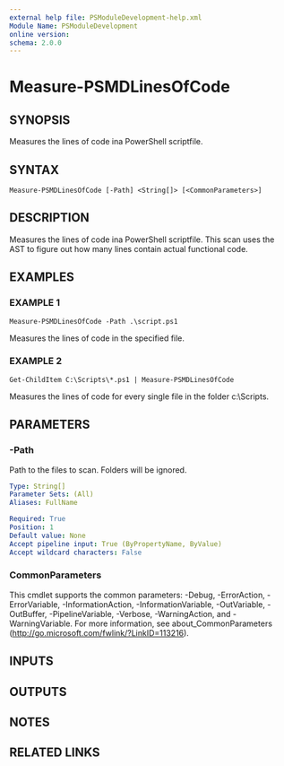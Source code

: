 ```yaml
---
external help file: PSModuleDevelopment-help.xml
Module Name: PSModuleDevelopment
online version:
schema: 2.0.0
---
```


# Measure-PSMDLinesOfCode

## SYNOPSIS
Measures the lines of code ina PowerShell scriptfile.

## SYNTAX

```
Measure-PSMDLinesOfCode [-Path] <String[]> [<CommonParameters>]
```

## DESCRIPTION
Measures the lines of code ina PowerShell scriptfile.
This scan uses the AST to figure out how many lines contain actual functional code.

## EXAMPLES

### EXAMPLE 1
```
Measure-PSMDLinesOfCode -Path .\script.ps1
```

Measures the lines of code in the specified file.

### EXAMPLE 2
```
Get-ChildItem C:\Scripts\*.ps1 | Measure-PSMDLinesOfCode
```

Measures the lines of code for every single file in the folder c:\Scripts.

## PARAMETERS

### -Path
Path to the files to scan.
Folders will be ignored.

```yaml
Type: String[]
Parameter Sets: (All)
Aliases: FullName

Required: True
Position: 1
Default value: None
Accept pipeline input: True (ByPropertyName, ByValue)
Accept wildcard characters: False
```

### CommonParameters
This cmdlet supports the common parameters: -Debug, -ErrorAction, -ErrorVariable, -InformationAction, -InformationVariable, -OutVariable, -OutBuffer, -PipelineVariable, -Verbose, -WarningAction, and -WarningVariable. For more information, see about_CommonParameters (http://go.microsoft.com/fwlink/?LinkID=113216).

## INPUTS

## OUTPUTS

## NOTES

## RELATED LINKS
